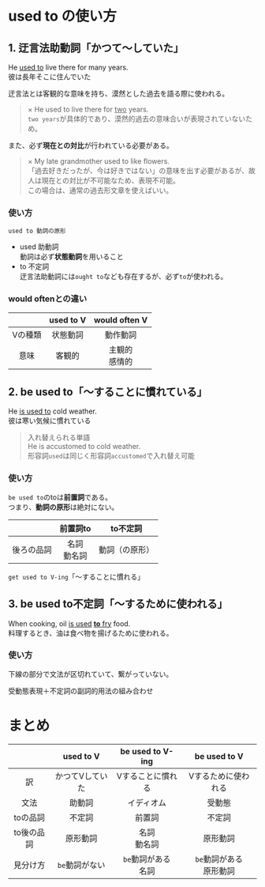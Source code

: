 # used to の使い方

## 1. 迂言法助動詞「かつて～していた」

He <u>used to</u> live there for many years.  
彼は長年そこに住んでいた

迂言法とは客観的な意味を持ち、漠然とした過去を語る際に使われる。

> × He used to live there for <u>two</u> years.  
> `two years`が具体的であり、漠然的過去の意味合いが表現されていないため。

また、必ず**現在との対比**が行われている必要がある。

> × My late grandmother used to like flowers.  
> 「過去好きだったが、今は好きではない」の意味を出す必要があるが、故人は現在との対比が不可能なため、表現不可能。  
> この場合は、通常の過去形文章を使えばいい。

### 使い方

`used to 動詞の原形`

- used 助動詞  
  動詞は必ず**状態動詞**を用いること
- to 不定詞  
  迂言法助動詞には`ought to`なども存在するが、必ず`to`が使われる。  


### would oftenとの違い

||used to V|would often V|
|:--:|:--:|:--:|
|Vの種類|状態動詞|動作動詞|
|意味|客観的|主観的<br>感情的|

## 2. be used to「～することに慣れている」

He <u>is used to</u> cold weather.  
彼は寒い気候に慣れている

> 入れ替えられる単語  
> He is accustomed to cold weather.  
> 形容詞`used`は同じく形容詞`accustomed`で入れ替え可能


### 使い方

`be used to`のtoは**前置詞**である。  
つまり、**動詞の原形**は絶対にない。

||前置詞to|to不定詞|
|:--:|:--:|:--:|
|後ろの品詞|名詞<br>動名詞|動詞（の原形）|

`get used to V-ing`「～することに慣れる」


## 3. be used to不定詞「～するために使われる」

When cooking, oil <u>is used</u> <u>**to** fry</u> food.  
料理するとき、油は食べ物を揚げるために使われる。

### 使い方

下線の部分で文法が区切れていて、繋がっていない。

受動態表現＋不定詞の副詞的用法の組み合わせ


# まとめ

||used to V|be used to V-ing|be used to V|
|:--:|:--:|:--:|:--:|
|訳|かつてVしていた|Vすることに慣れる|Vするために使われる|
|文法|助動詞|イディオム|受動態|
|toの品詞|不定詞|前置詞|不定詞|
|to後の品詞|原形動詞|名詞<br>動名詞|原形動詞|
|見分け方|`be`動詞がない|`be`動詞がある<br>名詞|`be`動詞がある<br>原形動詞|

